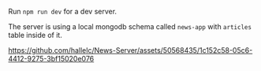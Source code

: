 Run `npm run dev` for a dev server. 

The server is using a local mongodb schema called `news-app` with `articles` table inside of it. 



https://github.com/hallelc/News-Server/assets/50568435/1c152c58-05c6-4412-9275-3bf15020e076

